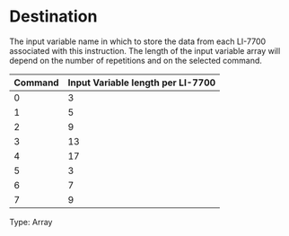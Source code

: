 # Destination

The input variable name in which to store the data from each LI-7700 associated with this instruction. The length of the input variable array will depend on the number of repetitions and on the selected command.

| Command | Input Variable length per LI-7700 |
| ------- | --------------------------------- |
| 0       | 3                                 |
| 1       | 5                                 |
| 2       | 9                                 |
| 3       | 13                                |
| 4       | 17                                |
| 5       | 3                                 |
| 6       | 7                                 |
| 7       | 9                                 |

Type: Array
